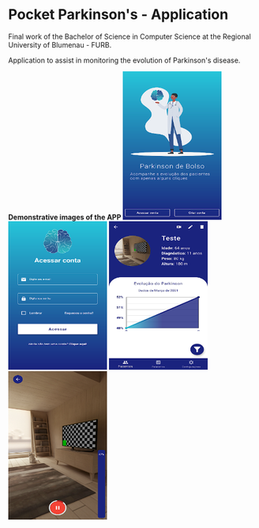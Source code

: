 # Pocket Parkinson's - Application
<p> Final work of the Bachelor of Science in Computer Science at the Regional University of Blumenau - FURB. </p>
<p> Application to assist in monitoring the evolution of Parkinson's disease. </p>

**Demonstrative images of the APP**
<img src="assets/example/1.png" width="200" height="300" />
<img src="assets/example/2.png" width="200" height="300" />
<img src="assets/example/3.png" width="200" height="300" />
<img src="assets/example/4.png" width="200" height="300" />